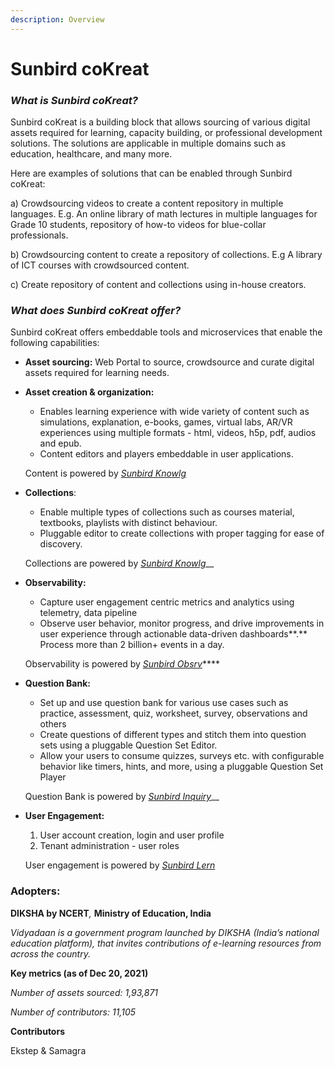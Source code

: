 ```yaml
---
description: Overview
---
```


# Sunbird coKreat

### _What is Sunbird coKreat?_

Sunbird coKreat is a building block that allows sourcing of various digital assets required for learning, capacity building, or professional development solutions. The solutions are applicable in multiple domains such as education, healthcare, and many more.

Here are examples of solutions that can be enabled through Sunbird coKreat:

a) Crowdsourcing videos to create a content repository in multiple languages. E.g. An online library of math lectures in multiple languages for Grade 10 students, repository of how-to videos for blue-collar professionals.&#x20;

b) Crowdsourcing content to create a repository of collections. E.g A library of ICT courses with crowdsourced content.&#x20;

c) Create repository of content and collections using in-house creators.

### _What does Sunbird coKreat offer?_

Sunbird coKreat offers embeddable tools and microservices that enable the following capabilities:&#x20;

* **Asset sourcing:** Web Portal to source, crowdsource and curate digital assets required for learning needs.
*   **Asset creation & organization:**

    * Enables learning experience with wide variety of content such as simulations, explanation, e-books, games, virtual labs, AR/VR experiences using multiple formats - html, videos, h5p, pdf, audios and epub.&#x20;
    * Content editors and players embeddable in user applications.

    Content is powered by [_Sunbird Knowlg_](broken-reference)
*   **Collections**:&#x20;

    * Enable multiple types of collections such as courses material, textbooks, playlists with distinct behaviour.&#x20;
    * Pluggable editor to create collections with proper tagging for ease of discovery.

    Collections are powered by [_Sunbird Knowlg_](broken-reference)__
*   **Observability:**&#x20;

    * Capture user engagement centric metrics and analytics using telemetry, data pipeline
    * Observe user behavior, monitor progress, and drive improvements in user experience through actionable data-driven dashboards**.** Process more than 2 billion+ events in a day.

    Observability is powered by [_Sunbird Obsrv_](broken-reference)****
*   **Question Bank:**

    * Set up and use question bank for various use cases such as practice, assessment, quiz, worksheet, survey, observations and others&#x20;
    * Create questions of different types and stitch them into question sets using a pluggable Question Set Editor.&#x20;
    * Allow your users to consume quizzes, surveys etc. with configurable behavior like timers, hints, and more, using a pluggable Question Set Player

    Question Bank is powered by [_Sunbird Inquiry_](broken-reference)__
*   **User Engagement:**

    1. User account creation, login and user profile&#x20;
    2. Tenant administration - user roles

    User engagement is powered by [_Sunbird Lern_](broken-reference)

&#x20;

### Adopters:&#x20;

**DIKSHA by NCERT**_,_ **Ministry of Education, India**&#x20;

_Vidyadaan is a government program launched by DIKSHA (India’s national education platform), that invites contributions of e-learning resources from across the country._&#x20;

**Key metrics (as of Dec 20, 2021)**&#x20;

_Number of assets sourced: 1,93,871_&#x20;

_Number of contributors: 11,105_

**Contributors**

Ekstep & Samagra
